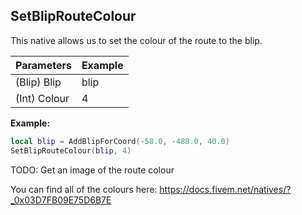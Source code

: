 ## SetBlipRouteColour
This native allows us to set the colour of the route to the blip.

| Parameters    | Example     |
| -----------   | ----------- |
| (Blip) Blip   | blip        |
| (Int) Colour  | 4           |

**Example:**

```lua
local blip = AddBlipForCoord(-58.0, -488.0, 40.0)
SetBlipRouteColour(blip, 4)
```

TODO: Get an image of the route colour

You can find all of the colours here: https://docs.fivem.net/natives/?_0x03D7FB09E75D6B7E